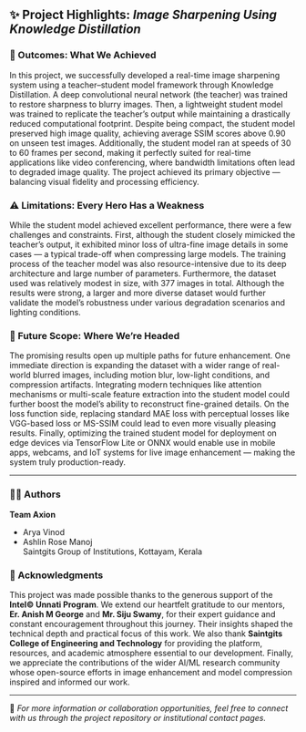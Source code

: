 ## ✨ Project Highlights: *Image Sharpening Using Knowledge Distillation*

### 🏁 Outcomes: What We Achieved

In this project, we successfully developed a real-time image sharpening system using a teacher–student model framework through Knowledge Distillation. A deep convolutional neural network (the teacher) was trained to restore sharpness to blurry images. Then, a lightweight student model was trained to replicate the teacher’s output while maintaining a drastically reduced computational footprint. Despite being compact, the student model preserved high image quality, achieving average SSIM scores above 0.90 on unseen test images. Additionally, the student model ran at speeds of 30 to 60 frames per second, making it perfectly suited for real-time applications like video conferencing, where bandwidth limitations often lead to degraded image quality. The project achieved its primary objective — balancing visual fidelity and processing efficiency.

### ⚠️ Limitations: Every Hero Has a Weakness

While the student model achieved excellent performance, there were a few challenges and constraints. First, although the student closely mimicked the teacher’s output, it exhibited minor loss of ultra-fine image details in some cases — a typical trade-off when compressing large models. The training process of the teacher model was also resource-intensive due to its deep architecture and large number of parameters. Furthermore, the dataset used was relatively modest in size, with 377 images in total. Although the results were strong, a larger and more diverse dataset would further validate the model’s robustness under various degradation scenarios and lighting conditions.

### 🚀 Future Scope: Where We’re Headed

The promising results open up multiple paths for future enhancement. One immediate direction is expanding the dataset with a wider range of real-world blurred images, including motion blur, low-light conditions, and compression artifacts. Integrating modern techniques like attention mechanisms or multi-scale feature extraction into the student model could further boost the model’s ability to reconstruct fine-grained details. On the loss function side, replacing standard MAE loss with perceptual losses like VGG-based loss or MS-SSIM could lead to even more visually pleasing results. Finally, optimizing the trained student model for deployment on edge devices via TensorFlow Lite or ONNX would enable use in mobile apps, webcams, and IoT systems for live image enhancement — making the system truly production-ready.

---

### 👨‍💻 Authors

**Team Axion**  
- Arya Vinod  
- Ashlin Rose Manoj  
Saintgits Group of Institutions, Kottayam, Kerala

### 👏 Acknowledgments

This project was made possible thanks to the generous support of the **Intel© Unnati Program**. We extend our heartfelt gratitude to our mentors, **Er. Anish M George** and **Mr. Siju Swamy**, for their expert guidance and constant encouragement throughout this journey. Their insights shaped the technical depth and practical focus of this work. We also thank **Saintgits College of Engineering and Technology** for providing the platform, resources, and academic atmosphere essential to our development. Finally, we appreciate the contributions of the wider AI/ML research community whose open-source efforts in image enhancement and model compression inspired and informed our work.

---

🔗 *For more information or collaboration opportunities, feel free to connect with us through the project repository or institutional contact pages.*

